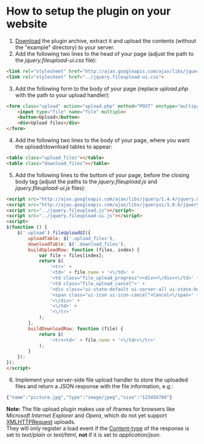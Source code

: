 # How to setup the plugin on your website

1. [Download](https://github.com/blueimp/jQuery-File-Upload/archives/master) the plugin archive, extract it and upload the contents (without the "example" directory) to your server. 
2. Add the following two lines to the head of your page (adjust the path to the *jquery.fileupload-ui.css* file):
```html
<link rel="stylesheet" href="http://ajax.googleapis.com/ajax/libs/jqueryui/1.8.6/themes/base/jquery-ui.css" id="theme">
<link rel="stylesheet" href="../jquery.fileupload-ui.css">
```
3. Add the following form to the body of your page (replace *upload.php* with the path to your upload handler):
```html
<form class="upload" action="upload.php" method="POST" enctype="multipart/form-data">
    <input type="file" name="file" multiple>
    <button>Upload</button>
    <div>Upload files</div>
</form> 
```
4. Add the following two lines to the body of your page, where you want the upload/download tables to appear:
```html
<table class="upload_files"></table>
<table class="download_files"></table>
```
5. Add the following lines to the bottom of your page, before the closing body tag (adjust the paths to the *jquery.fileupload.js* and *jquery.fileupload-ui.js* files):
```html
<script src="http://ajax.googleapis.com/ajax/libs/jquery/1.4.4/jquery.min.js"></script>
<script src="http://ajax.googleapis.com/ajax/libs/jqueryui/1.8.6/jquery-ui.min.js"></script>
<script src="../jquery.fileupload.js"></script>
<script src="../jquery.fileupload-ui.js"></script>
<script>
$(function () {
    $('.upload').fileUploadUI({
        uploadTable: $('.upload_files'),
        downloadTable: $('.download_files'),
        buildUploadRow: function (files, index) {
            var file = files[index];
            return $(
                '<tr>' +
                '<td>' + file.name + '<\/td>' +
                '<td class="file_upload_progress"><div><\/div><\/td>' +
                '<td class="file_upload_cancel">' +
                '<div class="ui-state-default ui-corner-all ui-state-hover" title="Cancel">' +
                '<span class="ui-icon ui-icon-cancel">Cancel<\/span>' +
                '<\/div>' +
                '<\/td>' +
                '<\/tr>'
            );
        },
        buildDownloadRow: function (file) {
            return $(
                '<tr><td>' + file.name + '<\/td><\/tr>'
            );
        }
    });
});
</script> 
```
6. Implement your server-side file upload handler to store the uploaded files and return a JSON response with the file information, e.g.:
```js
{"name":"picture.jpg","type":"image/jpeg","size":"123456789"}
```
**Note:** The file upload plugin makes use of iframes for browsers like *Microsoft Internet Explorer* and *Opera*, which do not yet support [XMLHTTPRequest](https://developer.mozilla.org/en/xmlhttprequest) uploads.  
They will only register a load event if the [Content-type](http://en.wikipedia.org/wiki/MIME#Content-Type) of the response is set to *text/plain* or *text/html*, **not** if it is set to *application/json*.